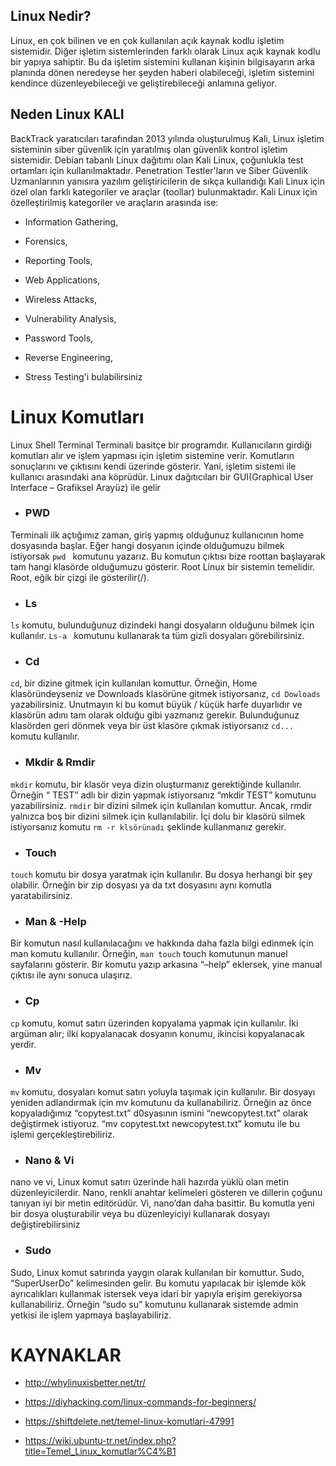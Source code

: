 

## Linux Nedir?
Linux, en çok bilinen ve en çok kullanılan açık kaynak kodlu işletim sistemidir. 
Diğer işletim sistemlerinden farklı olarak Linux açık kaynak kodlu bir yapıya sahiptir.
Bu da işletim sistemini kullanan kişinin bilgisayarın arka planında dönen neredeyse her şeyden haberi
olabileceği, işletim sistemini kendince düzenleyebileceği ve geliştirebileceği anlamına geliyor.

## Neden Linux KALI
BackTrack yaratıcıları tarafından 2013 yılında oluşturulmuş Kali, Linux işletim sisteminin siber güvenlik için yaratılmış olan güvenlik kontrol işletim sistemidir. Debian tabanlı Linux dağıtımı olan Kali Linux, çoğunlukla test ortamları için kullanılmaktadır. Penetration Testler'ların ve Siber Güvenlik Uzmanlarının yanısıra yazılım geliştiricilerin de sıkça kullandığı Kali Linux için özel olan farklı kategoriler ve araçlar (toollar) bulunmaktadır. Kali Linux için özelleştirilmiş kategoriler ve araçların arasında ise:

- Information Gathering,

- Forensics,

- Reporting Tools,

- Web Applications,

- Wireless Attacks,

- Vulnerability Analysis,

- Password Tools,

- Reverse Engineering,

- Stress Testing'i bulabilirsiniz

# Linux Komutları
Linux Shell Terminal
Terminali basitçe bir programdır. Kullanıcıların girdiği komutları alır ve işlem yapması için işletim sistemine verir. Komutların sonuçlarını ve çıktısını kendi üzerinde gösterir. Yani, işletim sistemi ile kullanıcı arasındaki ana köprüdür. Linux dağıtıcıları bir GUI(Graphical User Interface – Grafiksel Arayüz) ile gelir


- ### PWD
Terminali ilk açtığımız zaman, giriş yapmış olduğunuz kullanıcının home dosyasında başlar. Eğer hangi dosyanın içinde olduğumuzu bilmek istiyorsak `pwd ` komutunu yazarız. Bu komutun çıktısı bize roottan başlayarak tam hangi klasörde olduğumuzu gösterir. Root Linux bir sistemin temelidir. Root, eğik bir çizgi ile gösterilir(/).

- ### Ls

 ` ls ` komutu, bulunduğunuz dizindeki hangi dosyaların olduğunu bilmek için kullanılır.  `Ls-a ` komutunu kullanarak ta tüm gizli dosyaları görebilirsiniz.


- ### Cd 
 ` cd `, bir dizine gitmek için kullanılan komuttur. Örneğin, Home klasöründeyseniz ve Downloads klasörüne gitmek istiyorsanız, ` cd Dowloads ` yazabilirsiniz. Unutmayın   ki bu komut büyük / küçük harfe duyarlıdır ve klasörün adını tam olarak olduğu gibi yazmanız gerekir. Bulunduğunuz klasörden geri dönmek veya bir üst klasöre çıkmak   istiyorsanız ` cd... ` komutu kullanılır.
 
 - ### Mkdir & Rmdir
` mkdir ` komutu, bir klasör veya dizin oluşturmanız gerektiğinde kullanılır. Örneğin “ TEST” adlı bir dizin yapmak istiyorsanız “mkdir TEST” komutunu yazabilirsiniz.  ` rmdir ` bir dizini silmek için kullanılan komuttur. Ancak, rmdir yalnızca boş bir dizini silmek için kullanılabilir. İçi dolu bir klasörü silmek istiyorsanız komutu ` rm -r klsörünadı ` şeklinde kullanmanız gerekir.

- ### Touch
 ` touch ` komutu bir dosya yaratmak için kullanılır. Bu dosya herhangi bir şey olabilir. Örneğin bir zip dosyası ya da txt dosyasını aynı komutla yaratabilirsiniz.

- ### Man & -Help
Bir komutun nasıl kullanılacağını ve hakkında daha fazla bilgi edinmek için man komutu kullanılır. Örneğin, ` man touch ` touch komutunun manuel sayfalarını gösterir. Bir komutu yazıp arkasına “–help” eklersek, yine manual çıktısı ile aynı sonuca ulaşırız.

- ### Cp

 ` cp ` komutu, komut satırı üzerinden kopyalama yapmak için kullanılır. İki argüman alır; ilki kopyalanacak dosyanın konumu, ikincisi kopyalanacak yerdir.

- ### Mv
` mv ` komutu, dosyaları komut satırı yoluyla taşımak için kullanılır. Bir dosyayı yeniden adlandırmak için mv komutunu da kullanabiliriz. Örneğin az önce kopyaladığımız “copytest.txt” d0syasının ismini “newcopytest.txt” olarak değiştirmek istiyoruz. “mv copytest.txt newcopytest.txt” komutu ile bu işlemi gerçekleştirebiliriz.

- ### Nano & Vi

nano ve vi, Linux komut satırı üzerinde hali hazırda yüklü olan metin düzenleyicilerdir. Nano, renkli anahtar kelimeleri gösteren ve dillerin çoğunu tanıyan iyi bir metin editörüdür. Vi, nano’dan daha basittir. Bu komutla yeni bir dosya oluşturabilir veya bu düzenleyiciyi kullanarak dosyayı değiştirebilirsiniz

- ###  Sudo

Sudo, Linux komut satırında yaygın olarak kullanılan bir komuttur. Sudo, “SuperUserDo” kelimesinden gelir. Bu komutu yapılacak bir işlemde kök ayrıcalıkları kullanmak istersek veya idari bir yapıyla erişim gerekiyorsa kullanabiliriz. Örneğin “sudo su” komutunu kullanarak sistemde admin yetkisi ile işlem yapmaya başlayabiliriz.


# KAYNAKLAR
- http://whylinuxisbetter.net/tr/

- https://diyhacking.com/linux-commands-for-beginners/

- https://shiftdelete.net/temel-linux-komutlari-47991

- https://wiki.ubuntu-tr.net/index.php?title=Temel_Linux_komutlar%C4%B1












